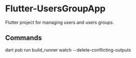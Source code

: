 # Flutter-UsersGroupApp

Flutter project for managing users and users groups.

## Commands

dart pub run build_runner watch --delete-conflicting-outputs


